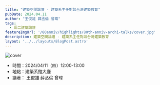 ```yaml
---
title: "建築空間論壇 - 建築系主任對談台灣建築教育"
pubDate: 2024.04.11
author: "王俊雄 薛丞倫 曾瑋"
tags:
  - 周二建築論壇
featureImgUrl: '/80anniv/highlights/80th-anniv-archi-talks/cover.jpg'
description: 建築空間論壇 - 建築系主任對談台灣建築教育
layout: '../../layouts/BlogPost.astro'
---
```

![cover](/80anniv/highlights/80th-anniv-archi-talks/cover.jpg)


- 時間：2024/04/11（四）12:00-13:00
- 地點：建築系館大廳
- 講著： 王俊雄 薛丞倫 曾瑋
